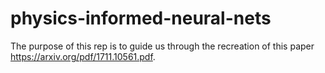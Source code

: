 # physics-informed-neural-nets
The purpose of this rep is to guide us through the recreation of this paper https://arxiv.org/pdf/1711.10561.pdf.
